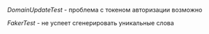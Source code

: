 *DomainUpdateTest* - проблема с токеном авторизации возможно

*FakerTest* - не успеет сгенерировать уникальные слова